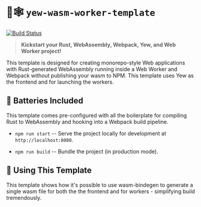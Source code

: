 # 🦀🕸 `yew-wasm-worker-template`

[![Build Status](https://travis-ci.org/VictorGavrish/rust-wasm-worker-template.svg?branch=master)](https://travis-ci.org/VictorGavrish/rust-wasm-worker-template)

> **Kickstart your Rust, WebAssembly, Webpack, Yew, and Web Worker project!**

This template is designed for creating monorepo-style Web applications with
Rust-generated WebAssembly running inside a Web Worker and Webpack without
publishing your wasm to NPM. This template uses Yew as the frontend and for
launching the workers.

## 🔋 Batteries Included

This template comes pre-configured with all the boilerplate for compiling Rust
to WebAssembly and hooking into a Webpack build pipeline.

- `npm run start` -- Serve the project locally for development at
  `http://localhost:8080`.

- `npm run build` -- Bundle the project (in production mode).

## 🚴 Using This Template

This template shows how it's possible to use wasm-bindegen to generate a single
wasm file for both the the frontend and for workers - simplifying build tremendously.
